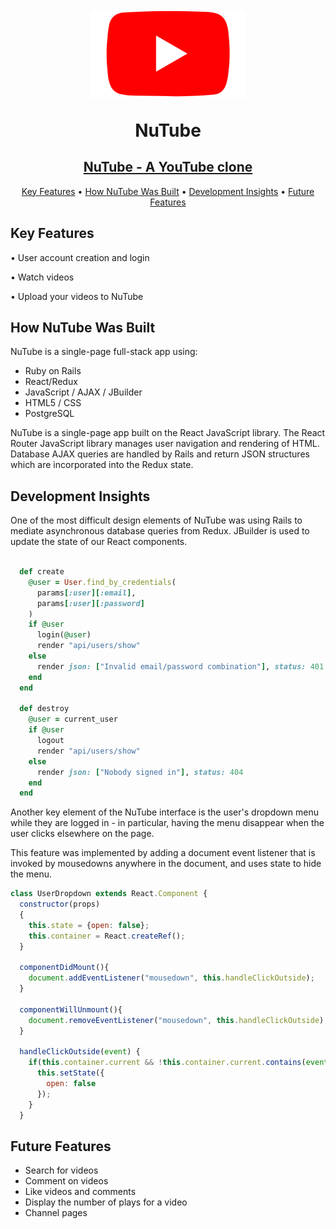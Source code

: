 <h1 align="center"> 
  <br/>
  <img src="app/assets/images/tubelogo.png" alt="NuTube" width="250">
  <br/>
  <p>NuTube</p>
</h1>

<a href="dackroydisalesfullstack.herokuapp.com"><h2 align="center">NuTube - A YouTube clone</h2></a>

<p align="center">
  <a href="#Key Features">Key Features</a> •
  <a href="#How NuTube Was Built">How NuTube Was Built</a> •
  <a href="Development Insights">Development Insights</a> •
  <a href="#Future Features">Future Features</a>
</p>

## Key Features

 • User account creation and login

 • Watch videos
 
 • Upload your videos to NuTube

## How NuTube Was Built

NuTube is a single-page full-stack app using:

- Ruby on Rails
- React/Redux
- JavaScript / AJAX / JBuilder
- HTML5 / CSS
- PostgreSQL

NuTube is a single-page app built on the React JavaScript library. The React Router JavaScript library manages user navigation and rendering of HTML. Database AJAX queries are handled by Rails and return JSON structures which are incorporated into the Redux state. 

## Development Insights

One of the most difficult design elements of NuTube was using Rails to mediate asynchronous database queries from Redux. JBuilder is used to update the state of our React components.

```rb

  def create 
    @user = User.find_by_credentials(
      params[:user][:email],
      params[:user][:password]
    )
    if @user
      login(@user)
      render "api/users/show"
    else
      render json: ["Invalid email/password combination"], status: 401
    end
  end

  def destroy
    @user = current_user
    if @user
      logout
      render "api/users/show"
    else 
      render json: ["Nobody signed in"], status: 404
    end
  end


```

Another key element of the NuTube interface is the user's dropdown menu while they are logged in - in particular, having the menu disappear when the user clicks elsewhere on the page. 

This feature was implemented by adding a document event listener that is invoked by mousedowns anywhere in the document, and uses state to hide the menu.

```js
class UserDropdown extends React.Component {
  constructor(props)
  {
    this.state = {open: false};
    this.container = React.createRef();
  }

  componentDidMount(){
    document.addEventListener("mousedown", this.handleClickOutside);
  }

  componentWillUnmount(){
    document.removeEventListener("mousedown", this.handleClickOutside);
  }

  handleClickOutside(event) {
    if(this.container.current && !this.container.current.contains(event.target)){
      this.setState({
        open: false
      });
    }
  }

```

## Future Features

  - Search for videos
  - Comment on videos
  - Like videos and comments
  - Display the number of plays for a video
  - Channel pages